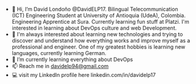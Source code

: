 - 👋 Hi, I’m David Londoño @DavidELP17. Bilingual Telecommunication (ICT) Engineering Student at University of Antioquia (UdeA), Colombia. Engineering Apprentice at Sura. Currently learning fun stuff at Platzi. I'm interested in learning about DevOps culture and web Development.
- 👀 I'm always interested about learning new technologies and trying to discover and understand how everything works and improve myself as a
professional and engineer. One of my greatest hobbies is learning new languages, currently learning German.
- 🌱 I’m currently learning everything about DevOps
- 📫 Reach me in davidelp94@gmail.com
- 💻 visit my LinkedIn profile here linkedin.com/in/davidelp17

<!---
DavidELP17/DavidELP17 is a ✨ special ✨ repository because its `README.md` (this file) appears on your GitHub profile.
You can click the Preview link to take a look at your changes.
--->
